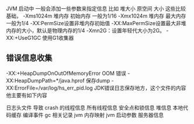 JVM 启动中 一般会添加一些参数来指定信息 比如 堆大小  原空间 大小 这些比较基础，
-Xms1024m 堆内存 初始内存  一般为1/16
-Xmx1024m 堆内存 最大内存 一般为1/4
-XX:PermSize设置非堆内存初始值
-XX:MaxPermSize设置最大非堆内存的大小，默认是物理内存的1/4
-Xmn2G：设置年轻代大小为2G。
-XX:+UseG1GC 使用G1收集器 
## 错误信息收集
 -XX:+HeapDumpOnOutOfMemoryError OOM 错误
 -XX:HeapDumpPath=*/java.hprof  保存dump 
 -XX:ErrorFile=/var/log/hs_err_pid<pid>.log  JDK错误日志保存地方，这个文件的内容他主要有如下内容

日志头文件
导致 crash 的线程信息
所有线程信息
安全点和锁信息
堆信息
本地代码缓存
编译事件
gc 相关记录
jvm 内存映射
jvm 启动参数
服务器信息
